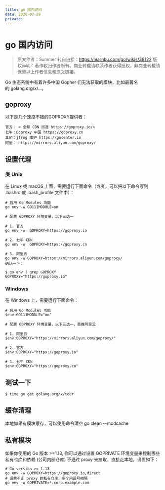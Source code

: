 ```yaml
---
title: go 国内访问
date: 2020-07-29
private: 
---
```

# go 国内访问
> 原文作者：Summer
> 转自链接：https://learnku.com/go/wikis/38122
> 版权声明：著作权归作者所有。商业转载请联系作者获得授权，非商业转载请保留以上作者信息和原文链接。

Go 生态系统中有着许多中国 Gopher 们无法获取的模块，比如最著名的 golang.org/x/...。

## goproxy
以下是几个速度不错的GOPROXY提供者：

    官方： < 全球 CDN 加速 https://goproxy.io/>
    七牛：Goproxy 中国 https://goproxy.cn
    其他：jfrog 维护 https://gocenter.io
    阿里： https://mirrors.aliyun.com/goproxy/

## 设置代理
### 类 Unix
在 Linux 或 macOS 上面，需要运行下面命令（或者，可以把以下命令写到 .bashrc 或 .bash_profile 文件中）：

    # 启用 Go Modules 功能
    go env -w GO111MODULE=on

    # 配置 GOPROXY 环境变量，以下三选一

    # 1. 官方
    go env -w  GOPROXY=https://goproxy.io

    # 2. 七牛 CDN
    go env -w  GOPROXY=https://goproxy.cn

    # 3. 阿里云
    go env -w GOPROXY=https://mirrors.aliyun.com/goproxy/
    确认一下：

    $ go env | grep GOPROXY
    GOPROXY="https://goproxy.io"
### Windows
在 Windows 上，需要运行下面命令：

    # 启用 Go Modules 功能
    $env:GO111MODULE="on"

    # 配置 GOPROXY 环境变量，以下三选一，首推阿里云

    # 1. 阿里云
    $env:GOPROXY="https://mirrors.aliyun.com/goproxy/"

    # 2. 官方
    $env:GOPROXY="https://goproxy.io"

    # 3. 七牛 CDN
    $env:GOPROXY="https://goproxy.cn"

## 测试一下
    $ time go get golang.org/x/tour

## 缓存清理 
本地如果有模块缓存，可以使用命令清空 
go clean --modcache 

## 私有模块
如果你使用的 Go 版本 >=1.13, 你可以通过设置 GOPRIVATE 环境变量来控制哪些私有仓库和依赖 (公司内部仓库) 不通过 proxy 来拉取，直接走本地，设置如下：

    # Go version >= 1.13
    go env -w GOPROXY=https://goproxy.io,direct
    # 设置不走 proxy 的私有仓库，多个用逗号相隔
    go env -w GOPRIVATE=*.corp.example.com

